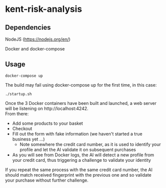 # kent-risk-analysis

## Dependencies

NodeJS (https://nodejs.org/en/)

Docker and docker-compose

## Usage
```
docker-compose up 
```

The build may fail using docker-compose up for the first time, in this case:

```
./startup.sh
```

Once the 3 Docker containers have been built and launched, a web server will be listening on http://localhost:4242.  
From there:
* Add some products to your basket
* Checkout
* Fill out the form with fake information (we haven't started a true business yet ...)
    * Note somewhere the credit card number, as it is used to identify your profile and let the AI validate it on subsequent purchases
* As you will see from Docker logs, the AI will detect a new profile from your credit card, thus triggering a challenge to validate your identity

If you repeat the same process with the same credit card number, the AI should match received fingerprint with the previous one and so validate your purchase without further challenge.
